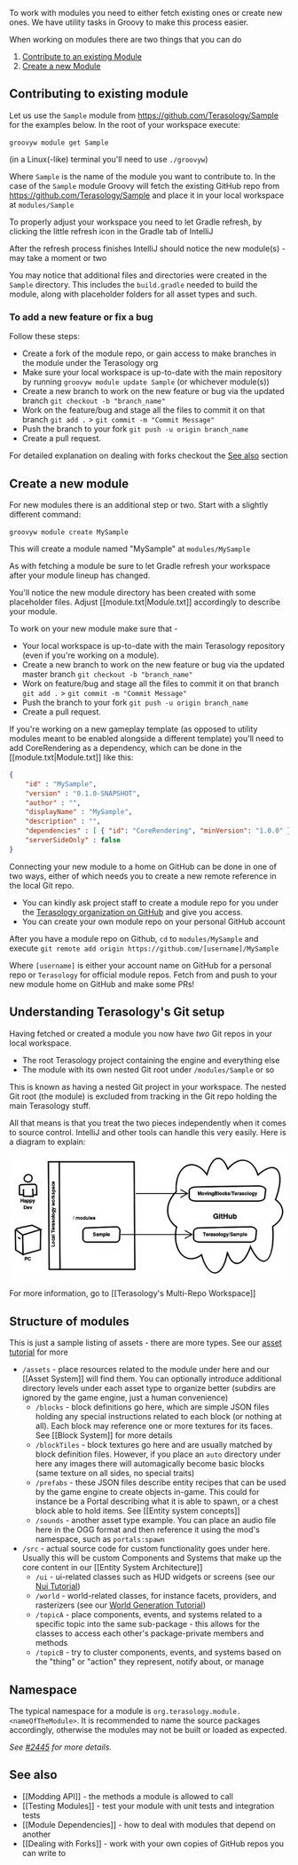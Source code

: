 To work with modules you need to either fetch existing ones or create new ones. We have utility tasks in Groovy to make this process easier.

When working on modules there are two things that you can do

1. [Contribute to an existing Module](#contributing-to-existing-module)
2. [Create a new Module](#create-a-new-module)

## Contributing to existing module

Let us use the `Sample` module from https://github.com/Terasology/Sample for the examples below. In the root of your workspace execute:

`groovyw module get Sample`

(in a Linux(-like) terminal you'll need to use `./groovyw`)

Where `Sample` is the name of the module you want to contribute to. In the case of the `Sample` module Groovy will fetch the existing GitHub repo from https://github.com/Terasology/Sample and place it in your local workspace at `modules/Sample`

To properly adjust your workspace you need to let Gradle refresh, by clicking the little refresh icon in the Gradle tab of IntelliJ

After the refresh process finishes IntelliJ should notice the new module(s) - may take a moment or two

You may notice that additional files and directories were created in the `Sample` directory. This includes the `build.gradle` needed to build the module, along with placeholder folders for all asset types and such.

### To add a new feature or fix a bug 

Follow these steps:

- Create a fork of the module repo, or gain access to make branches in the module under the Terasology org
- Make sure your local workspace is up-to-date with the main repository by running `groovyw module update Sample` (or whichever module(s))
- Create a new branch to work on the new feature or bug via the updated branch `git checkout -b "branch_name"`
- Work on the feature/bug and stage all the files to commit it on that branch `git add .` > `git commit -m "Commit Message"`
- Push the branch to your fork `git push -u origin branch_name`
- Create a pull request.

For detailed explanation on dealing with forks checkout the [See also](#see-also) section

## Create a new module

For new modules there is an additional step or two. Start with a slightly different command:

`groovyw module create MySample`

This will create a module named "MySample" at `modules/MySample`

As with fetching a module be sure to let Gradle refresh your workspace after your module lineup has changed. 

You'll notice the new module directory has been created with some placeholder files. Adjust [[module.txt|Module.txt]] accordingly to describe your module.

To work on your new module make sure that - 

- Your local workspace is up-to-date with the main Terasology repository (even if you're working on a module).
- Create a new branch to work on the new feature or bug via the updated master branch `git checkout -b "branch_name"`
- Work on feature/bug and stage all the files to commit it on that branch `git add .` > `git commit -m "Commit Message"`
- Push the branch to your fork `git push -u origin branch_name`
- Create a pull request.

If you're working on a new gameplay template (as opposed to utility modules meant to be enabled alongside a different template) you'll need to add CoreRendering as a dependency, which can be done in the [[module.txt|Module.txt]] like this:

```json
{
    "id" : "MySample",
    "version" : "0.1.0-SNAPSHOT",
    "author" : "",
    "displayName" : "MySample",
    "description" : "",
    "dependencies" : [ { "id": "CoreRendering", "minVersion": "1.0.0" } ],
    "serverSideOnly" : false
}
```
 
Connecting your new module to a home on GitHub can be done in one of two ways, either of which needs you to create a new remote reference in the local Git repo.

* You can kindly ask project staff to create a module repo for you under the [Terasology organization on GitHub](https://github.com/Terasology) and give you access.
* You can create your own module repo on your personal GitHub account

After you have a module repo on Github, `cd` to `modules/MySample` and execute `git remote add origin https://github.com/[username]/MySample`

Where `[username]` is either your account name on GitHub for a personal repo or `Terasology` for official module repos. Fetch from and push to your new module home on GitHub and make some PRs!


## Understanding Terasology's Git setup

Having fetched or created a module you now have *two* Git repos in your local workspace.

* The root Terasology project containing the engine and everything else
* The module with its own nested Git root under `/modules/Sample` or so

This is known as having a nested Git project in your workspace. The nested Git root (the module) is excluded from tracking in the Git repo holding the main Terasology stuff.

All that means is that you treat the two pieces independently when it comes to source control. IntelliJ and other tools can handle this very easily. Here is a diagram to explain:

![One local workspace, two separate repos on GitHub](DevelopingModules.png)

For more information, go to [[Terasology's Multi-Repo Workspace]]

## Structure of modules

This is just a sample listing of assets - there are more types. See our [asset tutorial](https://github.com/Terasology/TutorialAssetSystem/wiki) for more

* `/assets` - place resources related to the module under here and our [[Asset System]] will find them. You can optionally introduce additional directory levels under each asset type to organize better (subdirs are ignored by the game engine, just a human convenience)
   * `/blocks` - block definitions go here, which are simple JSON files holding any special instructions related to each block (or nothing at all). Each block may reference one or more textures for its faces. See [[Block System]] for more details
   * `/blockTiles` - block textures go here and are usually matched by block definition files. However, if you place an `auto` directory under here any images there will automagically become basic blocks (same texture on all sides, no special traits)
   * `/prefabs` - these JSON files describe entity recipes that can be used by the game engine to create objects in-game. This could for instance be a Portal describing what it is able to spawn, or a chest block able to hold items. See [[Entity system concepts]]
   * `/sounds` - another asset type example. You can place an audio file here in the OGG format and then reference it using the mod's namespace, such as `portals:spawn`
* `/src` - actual source code for custom functionality goes under here. Usually this will be custom Components and Systems that make up the core content in our [[Entity System Architecture]]
   * `/ui` - ui-related classes such as HUD widgets or screens (see our [Nui Tutorial](https://github.com/Terasology/TutorialNui/wiki))
   * `/world` - world-related classes, for instance facets, providers, and rasterizers (see our [World Generation Tutorial](https://github.com/Terasology/TutorialWorldGeneration/wiki))
   * `/topicA` - place components, events, and systems related to a specific topic into the same sub-package - this allows for the classes to access each other's package-private members and methods
   * `/topicB` - try to cluster components, events, and systems based on the "thing" or "action" they represent, notify about, or manage

## Namespace

The typical namespace for a module is `org.terasology.module.<nameOfTheModule>`. It is recommended to name the source packages accordingly, otherwise the modules may not be built or loaded as expected.  

_See [#2445](https://github.com/MovingBlocks/Terasology/issues/2445) for more details._

## See also

* [[Modding API]] - the methods a module is allowed to call
* [[Testing Modules]] - test your module with unit tests and integration tests
* [[Module Dependencies]] - how to deal with modules that depend on another
* [[Dealing with Forks]] - work with your own copies of GitHub repos you can write to
